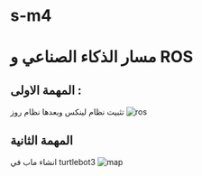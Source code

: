 # s-m4
# مسار الذكاء الصناعي و ROS
## المهمة الاولى :
تثبيت نظام لينكس وبعدها نظام روز
![ros](https://github.com/maged0707/s-m4/assets/141698731/2d1d7d62-c535-4c9e-a1d5-6cf6dd765ddf)
## المهمة الثانية 
انشاء ماب في turtlebot3
![map](https://github.com/maged0707/s-m4/assets/141698731/b57f5fa9-fb6a-426b-b255-7682fd7d6544)
